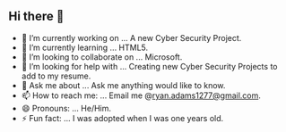 ## Hi there 👋
- 🔭 I’m currently working on ... A new Cyber Security Project.
- 🌱 I’m currently learning ... HTML5.
- 👯 I’m looking to collaborate on ... Microsoft.
- 🤔 I’m looking for help with ... Creating new Cyber Security Projects to add to my resume.
- 💬 Ask me about ... Ask me anything would like to know.
- 📫 How to reach me: ... Email me @ryan.adams1277@gmail.com.
- 😄 Pronouns: ... He/Him.
- ⚡ Fun fact: ... I was adopted when I was one years old.
